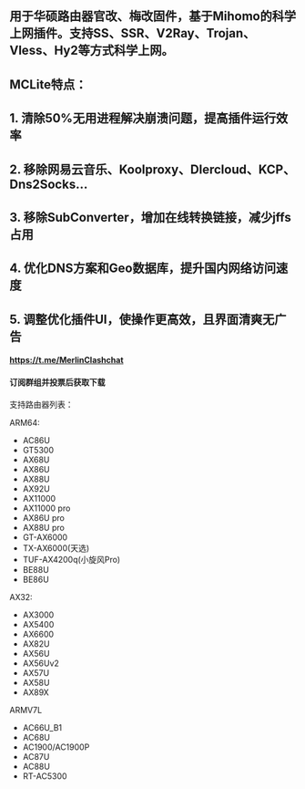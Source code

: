 ## 用于华硕路由器官改、梅改固件，基于Mihomo的科学上网插件。支持SS、SSR、V2Ray、Trojan、Vless、Hy2等方式科学上网。

## MCLite特点：
## 1. 清除50%无用进程解决崩溃问题，提高插件运行效率
## 2. 移除网易云音乐、Koolproxy、Dlercloud、KCP、Dns2Socks...
## 3. 移除SubConverter，增加在线转换链接，减少jffs占用
## 4. 优化DNS方案和Geo数据库，提升国内网络访问速度
## 5. 调整优化插件UI，使操作更高效，且界面清爽无广告



#### https://t.me/MerlinClashchat
#### 订阅群组并投票后获取下载


支持路由器列表：

ARM64:
- AC86U
- GT5300
- AX68U
- AX86U
- AX88U
- AX92U
- AX11000
- AX11000 pro
- AX86U pro
- AX88U pro
- GT-AX6000
- TX-AX6000(天选)
- TUF-AX4200q(小旋风Pro)
- BE88U
- BE86U

AX32: 
- AX3000
- AX5400
- AX6600
- AX82U
- AX56U
- AX56Uv2
- AX57U
- AX58U
- AX89X

ARMV7L
- AC66U_B1
- AC68U
- AC1900/AC1900P
- AC87U
- AC88U
- RT-AC5300
